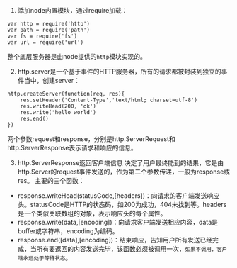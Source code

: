 1. 添加node内置模块，通过require加载：
```
var http = require('http')
var path = require('path')
var fs = require('fs')
var url = require('url')
```
整个底层服务器是由node提供的`http`模块实现的。

2. http.server是一个基于事件的HTTP服务器，所有的请求都被封装到独立的事件当中，创建server：
```
http.createServer(function(req, res){
    res.setHeader('Content-Type','text/html; charset=utf-8')
    res.writeHead(200, 'ok')
    res.write('hello world')
    res.end()
})
```
两个参数request和response，分别是http.ServerRequest和http.ServerResponse表示请求和响应的信息。

3. http.ServerResponse返回客户端信息
决定了用户最终能到的结果，它是由http.Server的request事件发送的，作为第二个参数传递，一般为response或res。
主要的三个函数： 
* response.writeHead(statusCode,[headers])：向请求的客户端发送响应头。statusCode是HTTP的状态码，如200为成功，404未找到等。headers是一个类似关联数组的对象，表示响应头的每个属性。 
* response.write(data,[encoding])：向请求客户端发送相应内容，data是buffer或字符串，encoding为编码。
* response.end([data],[encoding])：结束响应，告知用户所有发送已经完成，当所有要返回的内容发送完毕，该函数必须被调用一次，`如果不调用，客户端永远处于等待状态`。